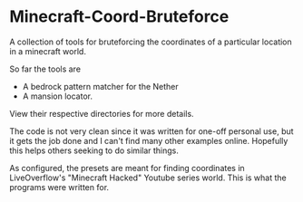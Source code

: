 # Minecraft-Coord-Bruteforce

A collection of tools for bruteforcing the coordinates of a particular location in a minecraft world.

So far the tools are
  - A bedrock pattern matcher for the Nether
  - A mansion locator.
 
View their respective directories for more details.

The code is not very clean since it was written for one-off personal use,
but it gets the job done and I can't find many other examples online. Hopefully this helps others
seeking to do similar things.


As configured, the presets are meant for finding coordinates in LiveOverflow's "Minecraft Hacked" Youtube series world.
This is what the programs were written for.
